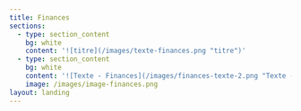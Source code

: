 ```yaml
---
title: Finances
sections:
  - type: section_content
    bg: white
    content: '![titre](/images/texte-finances.png "titre")'
  - type: section_content
    bg: white
    content: '![Texte - Finances](/images/finances-texte-2.png "Texte - Finances")'
    image: /images/image-finances.png
layout: landing
---
```


